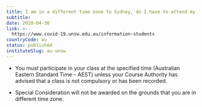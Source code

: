 ```yaml
---
title: I am in a different time zone to Sydney, do I have to attend my class/examination/assessment at a synchronised time?
subtitle: 
date: 2020-04-30
link: >-
  https://www.covid-19.unsw.edu.au/information-students
countryCode: au
status: published
instituteSlug: au-unsw
---
```

  * You must participate in your class at the specified time (Australian Eastern Standard Time – AEST) unless your Course Authority has advised that a class is not compulsory or has been recorded.  

  * Special Consideration will not be awarded on the grounds that you are in different time zone. 



